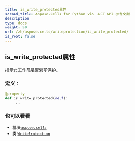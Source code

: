 ```yaml
---
title: is_write_protected属性
second_title: Aspose.Cells for Python via .NET API 参考文献
description:
type: docs
weight: 50
url: /zh/aspose.cells/writeprotection/is_write_protected/
is_root: false
---
```

## is_write_protected属性

指示此工作簿是否受写保护。
### 定义：
```python
@property
def is_write_protected(self):
    ...
```

### 也可以看看
* 模块[`aspose.cells`](../../)
* 类 [`WriteProtection`](/cells/python-net/zh/aspose.cells/writeprotection)
